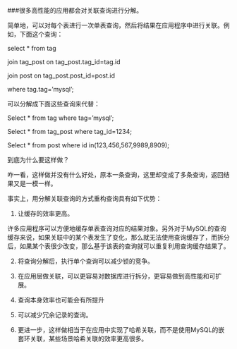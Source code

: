 ###很多高性能的应用都会对关联查询进行分解。

简单地，可以对每个表进行一次单表查询，然后将结果在应用程序中进行关联。例如，下面这个查询：

select * from tag

join tag_post on tag_post.tag_id=tag.id

join post on tag_post.post_id=post.id

where tag.tag=’mysql’;

可以分解成下面这些查询来代替：

Select * from tag where tag=’mysql’;

Select * from tag_post where tag_id=1234;

Select * from post where id in(123,456,567,9989,8909);

到底为什么要这样做？

咋一看，这样做并没有什么好处，原本一条查询，这里却变成了多条查询，返回结果又是一模一样。

事实上，用分解关联查询的方式重构查询具有如下优势：

1. 让缓存的效率更高。 

许多应用程序可以方便地缓存单表查询对应的结果对象。另外对于MySQL的查询缓存来说，如果关联中的某个表发生了变化，那么就无法使用查询缓存了，而拆分后，如果某个表很少改变，那么基于该表的查询就可以重复利用查询缓存结果了。

2. 将查询分解后，执行单个查询可以减少锁的竞争。

3. 在应用层做关联，可以更容易对数据库进行拆分，更容易做到高性能和可扩展。

4. 查询本身效率也可能会有所提升

5. 可以减少冗余记录的查询。

6. 更进一步，这样做相当于在应用中实现了哈希关联，而不是使用MySQL的嵌套环关联，某些场景哈希关联的效率更高很多。